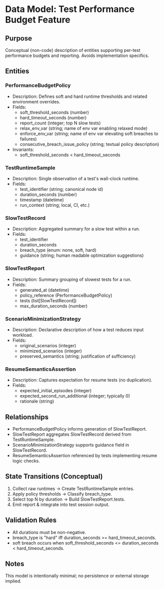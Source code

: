 # Data Model: Test Performance Budget Feature

## Purpose
Conceptual (non-code) description of entities supporting per-test performance budgets and reporting. Avoids implementation specifics.

## Entities

### PerformanceBudgetPolicy
- Description: Defines soft and hard runtime thresholds and related environment overrides.
- Fields:
  - soft_threshold_seconds (number)
  - hard_timeout_seconds (number)
  - report_count (integer; top N slow tests)
  - relax_env_var (string; name of env var enabling relaxed mode)
  - enforce_env_var (string; name of env var elevating soft breaches to failures)
  - consecutive_breach_issue_policy (string; textual policy description)
- Invariants:
  - soft_threshold_seconds < hard_timeout_seconds

### TestRuntimeSample
- Description: Single observation of a test's wall-clock runtime.
- Fields:
  - test_identifier (string; canonical node id)
  - duration_seconds (number)
  - timestamp (datetime)
  - run_context (string; local, CI, etc.)

### SlowTestRecord
- Description: Aggregated summary for a slow test within a run.
- Fields:
  - test_identifier
  - duration_seconds
  - breach_type (enum: none, soft, hard)
  - guidance (string; human readable optimization suggestions)

### SlowTestReport
- Description: Summary grouping of slowest tests for a run.
- Fields:
  - generated_at (datetime)
  - policy_reference (PerformanceBudgetPolicy)
  - tests (list[SlowTestRecord])
  - max_duration_seconds (number)

### ScenarioMinimizationStrategy
- Description: Declarative description of how a test reduces input workload.
- Fields:
  - original_scenarios (integer)
  - minimized_scenarios (integer)
  - preserved_semantics (string; justification of sufficiency)

### ResumeSemanticsAssertion
- Description: Captures expectation for resume tests (no duplication).
- Fields:
  - expected_initial_episodes (integer)
  - expected_second_run_additional (integer; typically 0)
  - rationale (string)

## Relationships
- PerformanceBudgetPolicy informs generation of SlowTestReport.
- SlowTestReport aggregates SlowTestRecord derived from TestRuntimeSample.
- ScenarioMinimizationStrategy supports guidance field in SlowTestRecord.
- ResumeSemanticsAssertion referenced by tests implementing resume logic checks.

## State Transitions (Conceptual)
1. Collect raw runtimes → Create TestRuntimeSample entries.
2. Apply policy thresholds → Classify breach_type.
3. Select top N by duration → Build SlowTestReport.tests.
4. Emit report & integrate into test session output.

## Validation Rules
- All durations must be non-negative.
- breach_type is "hard" iff duration_seconds >= hard_timeout_seconds.
- soft breach occurs when soft_threshold_seconds <= duration_seconds < hard_timeout_seconds.

## Notes
This model is intentionally minimal; no persistence or external storage implied.
